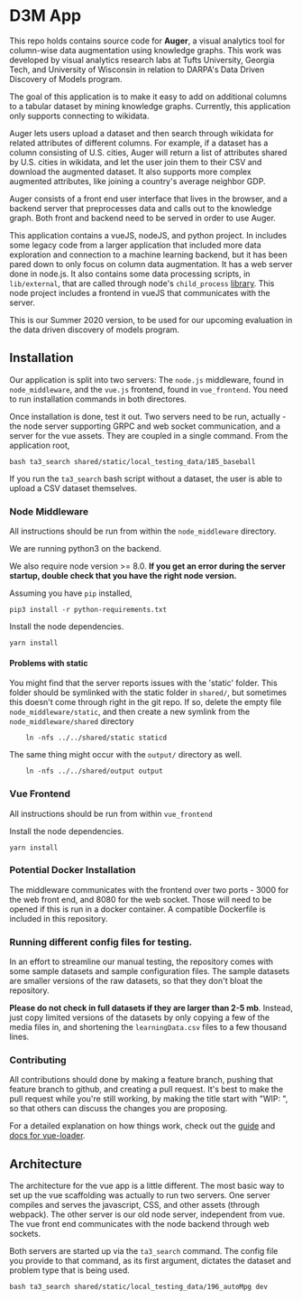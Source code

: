 # D3M App

This repo holds contains source code for **Auger**, a visual analytics tool for column-wise data augmentation using knowledge graphs.  This work was developed by visual analytics research labs at Tufts University, Georgia Tech, and University of Wisconsin in relation to DARPA's Data Driven Discovery of Models program.

The goal of this application is to make it easy to add on additional columns to a tabular dataset by mining knowledge graphs.  Currently, this application only supports connecting to wikidata.

Auger lets users upload a dataset and then search through wikidata for related attributes of different columns.  For example, if a dataset has a column consisting of U.S. cities, Auger will return a list of attributes shared by U.S. cities in wikidata, and let the user join them to their CSV and download the augmented dataset.  It also supports more complex augmented attributes, like joining a country's average neighbor GDP.

Auger consists of a front end user interface that lives in the browser, and a backend server that preprocesses data and calls out to the knowledge graph.  Both front and backend need to be served in order to use Auger.

This application contains a vueJS, nodeJS, and python project.  In includes some legacy code from a larger application that included more data exploration and connection to a machine learning backend, but it has been pared down to only focus on column data augmentation.  It has a web server done in node.js.  It also contains some data processing scripts, in `lib/external`, that are called through node's `child_process` [library](https://nodejs.org/api/child_process.html).  This node project includes a frontend in vueJS that communicates with the server.

This is our Summer 2020 version, to be used for our upcoming evaluation in the data driven discovery of models program.

## Installation

Our application is split into two servers: The `node.js` middleware, found in `node_middleware`, and the `vue.js` frontend, found in `vue_frontend`.  You need to run installation commands in both directores.

Once installation is done, test it out.  Two servers need to be run, actually - the node server supporting GRPC and web socket communication, and a server for the vue assets.  They are coupled in a single command.  From the application root,

	bash ta3_search shared/static/local_testing_data/185_baseball

If you run the `ta3_search` bash script without a dataset, the user is able to upload a CSV dataset themselves.

### Node Middleware

All instructions should be run from within the `node_middleware` directory.

We are running python3 on the backend.

We also require node version >= 8.0.  __If you get an error during the server startup, double check that you have the right node version.__

Assuming you have `pip` installed,

    pip3 install -r python-requirements.txt

Install the node dependencies.

    yarn install

#### Problems with static

You might find that the server reports issues with the 'static' folder.  This folder should be symlinked with the static folder in `shared/`, but sometimes this doesn't come through right in the git repo.  If so, delete the empty file `node_middleware/static`, and then create a new symlink from the `node_middleware/shared` directory

        ln -nfs ../../shared/static staticd

The same thing might occur with the `output/` directory as well.

        ln -nfs ../../shared/output output

### Vue Frontend

All instructions should be run from within `vue_frontend`

Install the node dependencies.

    yarn install

### Potential Docker Installation

The middleware communicates with the frontend over two ports - 3000 for the web front end, and 8080 for the web socket.  Those will need to be opened if this is run in a docker container.  A compatible Dockerfile is included in this repository.

###  Running different config files for testing.

In an effort to streamline our manual testing, the repository comes with some sample datasets and sample configuration files.  The sample datasets are smaller versions of the raw datasets, so that they don't bloat the repository.

**Please do not check in full datasets if they are larger than 2-5 mb**.  Instead, just copy limited versions of the datasets by only copying a few of the media files in, and shortening the `learningData.csv` files to a few thousand lines.

### Contributing

All contributions should done by making a feature branch, pushing that feature branch to github, and creating a pull request.  It's best to make the pull request while you're still working, by making the title start with "WIP: ", so that others can discuss the changes you are proposing.

For a detailed explanation on how things work, check out the [guide](http://vuejs-templates.github.io/webpack/) and [docs for vue-loader](http://vuejs.github.io/vue-loader).

## Architecture

The architecture for the vue app is a little different.  The most basic way to set up the vue scaffolding was actually to run two servers.  One server compiles and serves the javascript, CSS, and other assets (through webpack).  The other server is our old node server, independent from vue.  The vue front end communicates with the node backend through web sockets.

Both servers are started up via the `ta3_search` command.  The config file you provide to that command, as its first argument, dictates the dataset and problem type that is being used.

	bash ta3_search shared/static/local_testing_data/196_autoMpg dev
